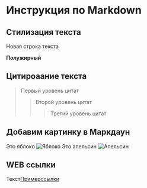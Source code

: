 # Инструкция по Markdown

## Стилизация текста

Новая строка текста

**Полужирный**

## Цитироаание текста
> Первый уровень цитат
>> Второй уровень цитат
>>>Третий уровень цитат

## Добавим картинку в Маркдаун
Это яблоко
![Яблоко](SR_Passives-1801_page-0001.jpg)
Это апельсин
![Апельсин](2022-06-22_09-16-08.png)

## WEB ссылки
Текст[Примерссылки](http://example.com "всплывающая подсказка")